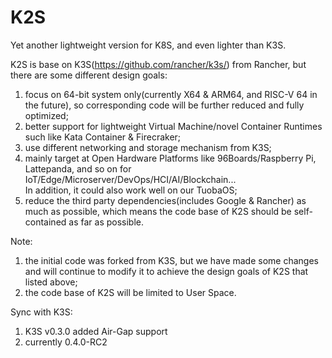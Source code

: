 # K2S
Yet another lightweight version for K8S, and even lighter than K3S.

K2S is base on K3S(https://github.com/rancher/k3s/) from Rancher, but there are some different design goals:
1. focus on 64-bit system only(currently X64 & ARM64, and RISC-V 64 in the future), so corresponding code will 
   be further reduced and fully optimized;
2. better support for lightweight Virtual Machine/novel Container Runtimes such like Kata Container & Firecraker;
3. use different networking and storage mechanism from K3S;
4. mainly target at Open Hardware Platforms like 96Boards/Raspberry Pi, Lattepanda, and so on for 
   IoT/Edge/Microserver/DevOps/HCI/AI/Blockchain...    
   In addition, it could also work well on our TuobaOS;
5. reduce the third party dependencies(includes Google & Rancher) as much as possible, which means the code base
   of K2S should be self-contained as far as possible.

Note:
1) the initial code was forked from K3S, but we have made some changes and will continue to modify it to achieve the
   design goals of K2S that listed above;
2) the code base of K2S will be limited to User Space.


Sync with K3S:
1) K3S v0.3.0 added Air-Gap support
2) currently 0.4.0-RC2

